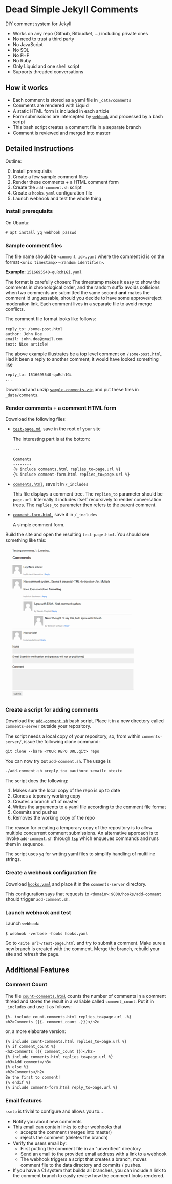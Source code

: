 Dead Simple Jekyll Comments
===========================
DIY comment system for Jekyll

- Works on any repo (Github, Bitbucket, ...) including private ones
- No need to trust a third party
- No JavaScript
- No SQL
- No PHP
- No Ruby
- Only Liquid and one shell script
- Supports threaded conversations

How it works
------------
- Each comment is stored as a yaml file in `_data/comments`
- Comments are rendered with Liquid
- A static HTML form is included in each article
- Form submissions are intercepted by [`webhook`](https://github.com/adnanh/webhook) and processed by a bash script
- This bash script creates a comment file in a separate branch
- Comment is reviewed and merged into master

Detailed Instructions
---------------------
Outline:

0. Install prerequisits
1. Create a few sample comment files
2. Render these comments + a HTML comment form
3. Create the `add-comment.sh` script
4. Create a `hooks.yaml` configuration file
5. Launch webhook and test the whole thing

### Install prerequisits
On Ubuntu:

    # apt install yq webhook passwd

### Sample comment files
The file name should be `<comment id>.yaml` where the comment id is on the format `<unix timestamp>-<random identifier>`.

**Example:** `1516695540-quRch1Gi.yaml`

The format is carefully chosen: The timestamp makes it easy to show the comments in chronological order, and the random suffix avoids collisions when two comments are submitted the same second **and** makes the comment id unguessable, should you decide to have some approve/reject moderation link. Each comment lives in a separate file to avoid merge conflicts.

The comment file format looks like follows:

    reply_to: /some-post.html
    author: John Doe
    email: john.doe@gmail.com
    text: Nice article!

The above example illustrates be a top level comment on `/some-post.html`. Had it been a reply to another comment, it would have looked something like

    reply_to: 1516695540-quRch1Gi
    ...

Download and unzip [`sample-comments.zip`](https://github.com/aioobe/dead-simple-jekyll-comments/raw/master/sample-comments.zip) and put these files in `_data/comments`.

### Render comments + a comment HTML form
Download the following files:

- [`test-page.md`](https://github.com/aioobe/dead-simple-jekyll-comments/raw/master/test-page.md), save in the root of your site

  The interesting part is at the bottom:

      ...
    
      Comments
      --------
      {% include comments.html replies_to=page.url %}
      {% include comment-form.html replies_to=page.url %}

- [`comments.html`](comments.html), save it in `/_includes`

  This file displays a comment tree. The `replies_to` parameter should be `page.url`. Internally it includes itself recursively to render conversation trees. The `replies_to` parameter then refers to the parent comment.

- [`comment-form.html`](comment-form.html), save it in `/_includes`

  A simple comment form.

Build the site and open the resulting `test-page.html`. You should see something like this:

<img src="screenshot.png" style="max-width: 30em" />

### Create a script for adding comments
Download the [`add-comment.sh`](add-comment.sh) bash script. Place it in a new directory called `comments-server` outside your repository.

The script needs a local copy of your repository, so, from within `comments-server/`, issue the following clone command:

    git clone --bare <YOUR REPO URL.git> repo

You can now try out `add-comment.sh`. The usage is

    ./add-comment.sh <reply_to> <author> <email> <text>

The script does the following:

1. Makes sure the local copy of the repo is up to date
2. Clones a teporary working copy
2. Creates a branch off of master
3. Writes the arguments to a yaml file according to the comment file format
4. Commits and pushes
5. Removes the working copy of the repo

The reason for creating a temporary copy of the repository is to allow multiple concurrent comment submissions. An alternative approach is to invoke `add-comment.sh` through [`tsp`](http://vicerveza.homeunix.net/~viric/soft/ts/) which enqueues commands and runs them in sequence.

The script uses [`yq`](https://github.com/mikefarah/yq) for writing yaml files to simplify handling of multiline strings.

### Create a webhook configuration file
Download [`hooks.yaml`](hooks.yaml) and place it in the `comments-server` directory.

This configuration says that requests to `<domain>:9000/hooks/add-comment` should trigger `add-comment.sh`.

### Launch webhook and test
Launch `webhook`:

    $ webhook -verbose -hooks hooks.yaml

Go to `<site url>/test-page.html` and try to submit a comment. Make sure a new branch is created with the comment. Merge the branch, rebuild your site and refresh the page.

Additional Features
-------------------

### Comment Count
The file [`count-comments.html`](count-comments.html) counts the number of comments in a comment thread and stores the result in a variable called `comment_count`. Put it in `_includes` and use it as follows:

    {%- include count-comments.html replies_to=page.url -%}
    <h2>Comments ({{- comment_count -}})</h2>

or, a more elaborate version:

    {% include count-comments.html replies_to=page.url %}
    {% if comment_count %}
    <h2>Comments ({{ comment_count }})</h2>
    {% include comments.html replies_to=page.url %}
    <h3>Add comment</h3>
    {% else %}
    <h2>Comments</h2>
    Be the first to comment!
    {% endif %}
    {% include comment-form.html reply_to=page.url %}

### Email features
`ssmtp` is trivial to configure and allows you to...
- Notify you about new comments
- This email can contain links to other webhooks that
  - accepts the comment (merges into master)
  - rejects the comment (deletes the branch)
- Verify the users email by:
  - First putting the comment file in an "unverified" directory
  - Send an email to the provided email address with a link to a webhook
  - The webhook triggers a script that creates a branch, moves comment file to the data directory and commits / pushes.
- If you have a CI system that builds all branches, you can include a link to the comment branch to easily review how the comment looks rendered.
